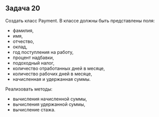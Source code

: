 ﻿Задача 20
------------------------
Создать класс Payment. В классе должны быть представлены поля:
- фамилия,
- имя,
- отчество,
- оклад,
- год поступления на работу,
- процент надбавки,
- подоходный налог,
- количество отработанных дней в месяце,
- количество рабочих дней в месяце,
- начисленная и удержанная суммы.

Реализовать методы: 
- вычисления начисленной суммы,
- вычисления удержанной суммы,
- вычисление стажа.

 